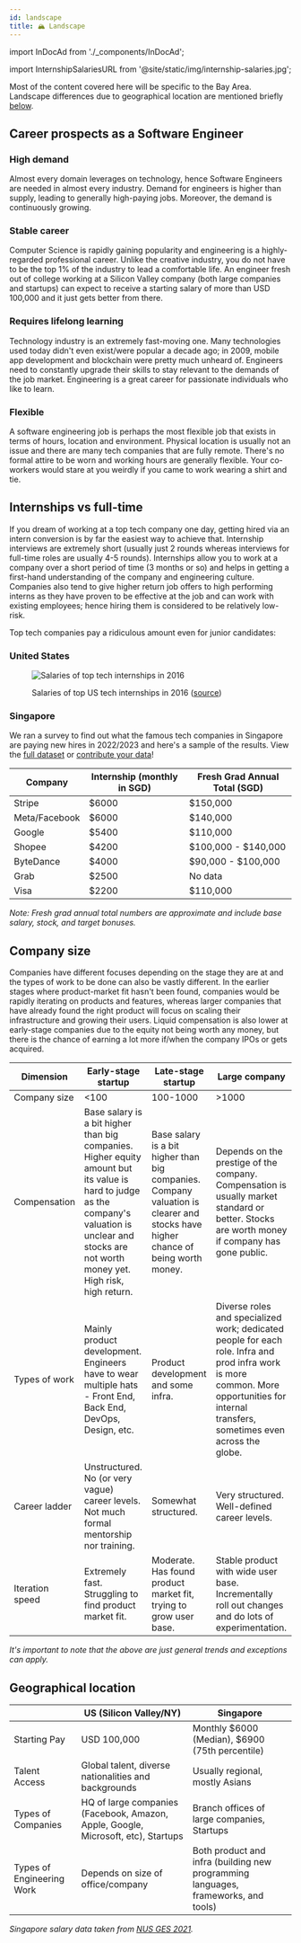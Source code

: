 ```yaml
---
id: landscape
title: 🏔 Landscape
---
```


import InDocAd from './\_components/InDocAd';

import InternshipSalariesURL from '@site/static/img/internship-salaries.jpg';

Most of the content covered here will be specific to the Bay Area. Landscape differences due to geographical location are mentioned briefly [below](#geographical-location).

## Career prospects as a Software Engineer

### High demand

Almost every domain leverages on technology, hence Software Engineers are needed in almost every industry. Demand for engineers is higher than supply, leading to generally high-paying jobs. Moreover, the demand is continuously growing.

### Stable career

Computer Science is rapidly gaining popularity and engineering is a highly-regarded professional career. Unlike the creative industry, you do not have to be the top 1% of the industry to lead a comfortable life. An engineer fresh out of college working at a Silicon Valley company (both large companies and startups) can expect to receive a starting salary of more than USD 100,000 and it just gets better from there.

### Requires lifelong learning

Technology industry is an extremely fast-moving one. Many technologies used today didn't even exist/were popular a decade ago; in 2009, mobile app development and blockchain were pretty much unheard of. Engineers need to constantly upgrade their skills to stay relevant to the demands of the job market. Engineering is a great career for passionate individuals who like to learn.

### Flexible

A software engineering job is perhaps the most flexible job that exists in terms of hours, location and environment. Physical location is usually not an issue and there are many tech companies that are fully remote. There's no formal attire to be worn and working hours are generally flexible. Your co-workers would stare at you weirdly if you came to work wearing a shirt and tie.

<InDocAd />

## Internships vs full-time

If you dream of working at a top tech company one day, getting hired via an intern conversion is by far the easiest way to achieve that. Internship interviews are extremely short (usually just 2 rounds whereas interviews for full-time roles are usually 4-5 rounds). Internships allow you to work at a company over a short period of time (3 months or so) and helps in getting a first-hand understanding of the company and engineering culture. Companies also tend to give higher return job offers to high performing interns as they have proven to be effective at the job and can work with existing employees; hence hiring them is considered to be relatively low-risk.

Top tech companies pay a ridiculous amount even for junior candidates:

### United States

<div className="text--center">

<figure>
<img alt="Salaries of top tech internships in 2016" src={InternshipSalariesURL} />

<figcaption>

Salaries of top US tech internships in 2016 ([source](https://twitter.com/rodneyfolz/status/724787290824798209))

</figcaption>
</figure>

</div>

### Singapore

We ran a survey to find out what the famous tech companies in Singapore are paying new hires in 2022/2023 and here's a sample of the results. View the [full dataset](https://app.techinterviewhandbook.org/offers) or [contribute your data](https://app.techinterviewhandbook.org/offers/submit)!

| Company       | Internship (monthly in SGD) | Fresh Grad Annual Total (SGD) |
| ------------- | --------------------------- | ----------------------------- |
| Stripe        | $6000                       | $150,000                      |
| Meta/Facebook | $6000                       | $140,000                      |
| Google        | $5400                       | $110,000                      |
| Shopee        | $4200                       | $100,000 - $140,000           |
| ByteDance     | $4000                       | $90,000 - $100,000            |
| Grab          | $2500                       | No data                       |
| Visa          | $2200                       | $110,000                      |

_Note: Fresh grad annual total numbers are approximate and include base salary, stock, and target bonuses._

## Company size

Companies have different focuses depending on the stage they are at and the types of work to be done can also be vastly different. In the earlier stages where product-market fit hasn't been found, companies would be rapidly iterating on products and features, whereas larger companies that have already found the right product will focus on scaling their infrastructure and growing their users. Liquid compensation is also lower at early-stage companies due to the equity not being worth any money, but there is the chance of earning a lot more if/when the company IPOs or gets acquired.

| Dimension | Early-stage startup | Late-stage startup | Large company |
| --- | --- | --- | --- |
| Company size | <100 | 100-1000 | >1000 |
| Compensation | Base salary is a bit higher than big companies. Higher equity amount but its value is hard to judge as the company's valuation is unclear and stocks are not worth money yet. High risk, high return. | Base salary is a bit higher than big companies. Company valuation is clearer and stocks have higher chance of being worth money. | Depends on the prestige of the company. Compensation is usually market standard or better. Stocks are worth money if company has gone public. |
| Types of work | Mainly product development. Engineers have to wear multiple hats - Front End, Back End, DevOps, Design, etc. | Product development and some infra. | Diverse roles and specialized work; dedicated people for each role. Infra and prod infra work is more common. More opportunities for internal transfers, sometimes even across the globe. |
| Career ladder | Unstructured. No (or very vague) career levels. Not much formal mentorship nor training. | Somewhat structured. | Very structured. Well-defined career levels. |
| Iteration speed | Extremely fast. Struggling to find product market fit. | Moderate. Has found product market fit, trying to grow user base. | Stable product with wide user base. Incrementally roll out changes and do lots of experimentation. |

_It's important to note that the above are just general trends and exceptions can apply._

## Geographical location

|  | US (Silicon Valley/NY) | Singapore |
| --- | --- | --- |
| Starting Pay | USD 100,000 | Monthly $6000 (Median), $6900 (75th percentile) |
| Talent Access | Global talent, diverse nationalities and backgrounds | Usually regional, mostly Asians |
| Types of Companies | HQ of large companies (Facebook, Amazon, Apple, Google, Microsoft, etc), Startups | Branch offices of large companies, Startups |
| Types of Engineering Work | Depends on size of office/company | Both product and infra (building new programming languages, frameworks, and tools) |

_Singapore salary data taken from [NUS GES 2021](https://www.moe.gov.sg/-/media/files/post-secondary/ges-2021/web-publication-nus-ges-2021.pdf)._
